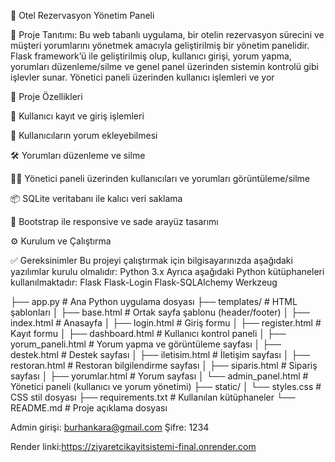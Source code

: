 🏨 Otel Rezervasyon Yönetim Paneli


🧾 Proje Tanıtımı:
Bu web tabanlı uygulama, bir otelin rezervasyon sürecini ve müşteri yorumlarını yönetmek amacıyla geliştirilmiş bir yönetim panelidir. Flask framework’ü ile geliştirilmiş olup, kullanıcı girişi, yorum yapma, yorumları düzenleme/silme ve genel panel üzerinden sistemin kontrolü gibi işlevler sunar. Yönetici paneli üzerinden kullanıcı işlemleri ve yor


🚀 Proje Özellikleri

🔐 Kullanıcı kayıt ve giriş işlemleri

💬 Kullanıcıların yorum ekleyebilmesi

🛠️ Yorumları düzenleme ve silme

🧑‍💼 Yönetici paneli üzerinden kullanıcıları ve yorumları görüntüleme/silme

📦 SQLite veritabanı ile kalıcı veri saklama

🎨 Bootstrap ile responsive ve sade arayüz tasarımı

⚙️ Kurulum ve Çalıştırma


✅ Gereksinimler
Bu projeyi çalıştırmak için bilgisayarınızda aşağıdaki yazılımlar kurulu olmalıdır:
Python 3.x
Ayrıca aşağıdaki Python kütüphaneleri kullanılmaktadır:
Flask
Flask-Login
Flask-SQLAlchemy
Werkzeug

├── app.py                  # Ana Python uygulama dosyası
├── templates/              # HTML şablonları
│   ├── base.html           # Ortak sayfa şablonu (header/footer)
│   ├── index.html          # Anasayfa
│   ├── login.html          # Giriş formu
│   ├── register.html       # Kayıt formu
│   ├── dashboard.html      # Kullanıcı kontrol paneli
│   ├── yorum_paneli.html   # Yorum yapma ve görüntüleme sayfası
│   ├── destek.html         # Destek sayfası
│   ├── iletisim.html       # İletişim sayfası
│   ├── restoran.html       # Restoran bilgilendirme sayfası
│   ├── siparis.html        # Sipariş sayfası
│   ├── yorumlar.html       # Yorum sayfası
│   └── admin_panel.html    # Yönetici paneli (kullanıcı ve yorum yönetimi)
├── static/
│   └── styles.css          # CSS stil dosyası
├── requirements.txt        # Kullanılan kütüphaneler
└── README.md               # Proje açıklama dosyası

Admin girişi: burhankara@gmail.com
Şifre: 1234

Render linki:https://ziyaretcikayitsistemi-final.onrender.com






